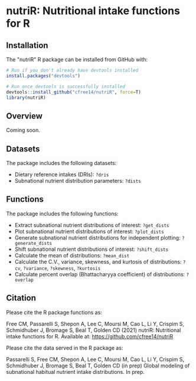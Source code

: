 nutriR: Nutritional intake functions for R
======================================================================

Installation
------------

The "nutriR" R package can be installed from GitHub with:

``` r
# Run if you don't already have devtools installed
install.packages("devtools")

# Run once devtools is successfully installed
devtools::install_github("cfree14/nutriR", force=T)
library(nutriR)
```

Overview
---------
Coming soon.


Datasets
---------

The package includes the following datasets:

- Dietary reference intakes (DRIs): `?dris`
- Subnational nutrient distribution parameters: `?dists`


Functions
---------

The package includes the following functions:

- Extract subnational nutrient distributions of interest: `?get_dists`
- Plot subnational nutrient distributions of interest: `?plot_dists`
- Generate subnational nutrient distributions for independent plotting: `?generate_dists`
- Shift subnational nutrient distributions of interest: `?shift_dists`
- Calculate the mean of distributions: `?mean_dist`
- Calculate the C.V., variance, skewness, and kurtosis of distributions: `?cv`, `?variance`, `?skewness`, `?kurtosis`
- Calculate percent overlap (Bhattacharyya coefficient) of distributions: `?overlap`


Citation
------------

Please cite the R package functions as:

Free CM, Passarelli S, Shepon A, Lee C, Moursi M, Cao L, Li Y, Crispim S, Schmidhuber J, Bromage S, Beal T, Golden CD (2021) nutriR: Nutritional intake functions for R. Available at: https://github.com/cfree14/nutriR

Please cite the data served in the R package as:

Passarelli S, Free CM, Shepon A, Lee C, Moursi M, Cao L, Li Y, Crispim S, Schmidhuber J, Bromage S, Beal T, Golden CD (in prep) Global modeling of subnational habitual nutrient intake distributions. In prep.

